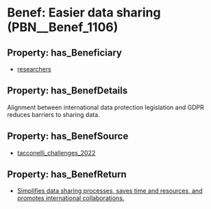 # Benef: __Easier data sharing__ (PBN__Benef_1106)

## Property: has_Beneficiary

* [researchers](../Stakeholder/PBN__Stakeholder_2)

## Property: has_BenefDetails

Alignment between international data protection legislation and GDPR reduces barriers to sharing data.

## Property: has_BenefSource

* [tacconelli_challenges_2022](../Article/PBN__Article_230)

## Property: has_BenefReturn

* [Simplifies data sharing processes, saves time and resources, and promotes international collaborations.](../BenefReturn/PBN__BenefReturn_1238)

